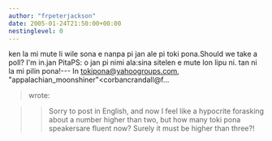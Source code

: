 ```yaml
---
author: "frpeterjackson"
date: 2005-01-24T21:50:00+00:00
nestinglevel: 0
---
```

ken la mi mute li wile sona e nanpa pi jan ale pi toki pona.Should we take a poll? I'm in.jan PitaPS: o jan pi nimi ala:sina sitelen e mute lon lipu ni. tan ni la mi pilin pona!---
 In [tokipona@yahoogroups.com](mailto://tokipona@yahoogroups.com), "appalachian\_moonshiner"<corbancrandall@f...
> wrote:

>> Sorry to post in English, and now I feel like a hypocrite forasking
> about a number higher than two, but how many toki pona speakersare
> fluent now? Surely it must be higher than three?!